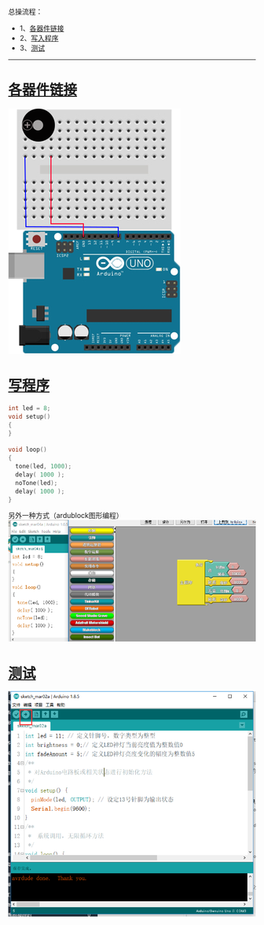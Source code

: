 总操流程：
- 1、[各器件链接](#arduino-01)
- 2、[写入程序](#arduino-02)
- 3、[测试](#arduino-03)

----------
# <a name="arduino-01" href="#" >各器件链接</a>
![](image/9-1.png)
# <a name="arduino-02" href="#" >写程序</a>
```c
int led = 8;
void setup()
{
}

void loop()
{
  tone(led, 1000);
  delay( 1000 );
  noTone(led);
  delay( 1000 );
}
```
另外一种方式（ardublock图形编程）
![](image/9-2.png)
# <a name="arduino-03" href="#" >测试</a>
![](image/9-3.png)